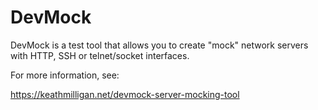 DevMock
=======

DevMock is a test tool that allows you to create "mock" network servers with HTTP, SSH or
telnet/socket interfaces.

For more information, see:

<https://keathmilligan.net/devmock-server-mocking-tool>

 
